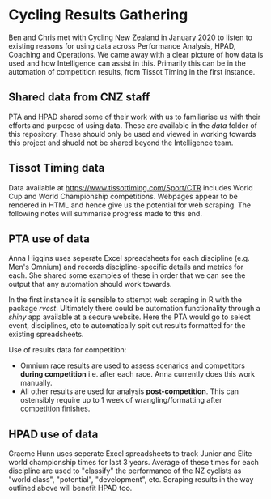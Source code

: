 # Cycling Results Gathering
Ben and Chris met with Cycling New Zealand in January 2020 to listen to existing reasons for using data across Performance Analysis, HPAD, Coaching and Operations. We came away with a clear picture of how data is used and how Intelligence can assist in this. Primarily this can be in the automation of competition results, from Tissot Timing in the first instance.

## Shared data from CNZ staff
PTA and HPAD shared some of their work with us to familiarise us with their efforts and purpose of using data. These are available in the *data* folder of this repository. These should only be used and viewed in working towards this project and shuold not be shared beyond the Intelligence team.

## Tissot Timing data
Data available at https://www.tissottiming.com/Sport/CTR includes World Cup and World Championship competitions. Webpages appear to be rendered in HTML and hence give us the potential for web scraping. The following notes will summarise progress made to this end.

## PTA use of data
Anna Higgins uses seperate Excel spreadsheets for each discipline (e.g. Men's Omnium) and records discipline-specific details and metrics for each. She shared some examples of these in order that we can see the output that any automation should work towards. 

In the first instance it is sensible to attempt web scraping in R with the package *rvest*. Ultimately there could be automation functionality through a _shiny_ app available at a secure website. Here the PTA would go to select event, disciplines, etc to automatically spit out results formatted for the existing spreadsheets.

Use of results data for competition:
- Omnium race results are used to assess scenarios and competitors __during competition__ i.e. after each race. Anna currently does this work manually.
- All other results are used for analysis __post-competition__. This can ostensibly require up to 1 week of wrangling/formatting after competition finishes.

## HPAD use of data
Graeme Hunn uses seperate Excel spreadsheets to track Junior and Elite world championship times for last 3 years. Average of these times for each discipline are used to "classify" the performance of the NZ cyclists as "world class", "potential", "development", etc. Scraping results in the way outlined above will benefit HPAD too.
